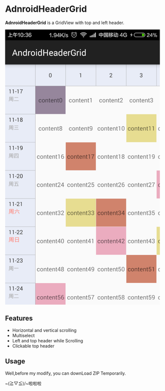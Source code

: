 # AdnroidHeaderGrid
**AdnroidHeaderGrid** is a GridView with top and left header.

![](images/device-2015-11-17-103626.png)

Features
------------
* Horizontal and vertical scrolling
* Multiselect
* Left and top header while Scrolling
* Clickable top header


Usage
---------

Well,before my modify, you can downLoad ZIP Temporarily.

~(≧▽≦)/~啦啦啦
